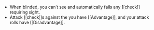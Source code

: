 - When blinded, you can’t see and automatically fails any [[check]] requiring sight.
- Attack [[check]]s against the you have [[Advantage]], and your attack rolls have [[Disadvantage]].